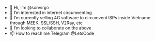 - 👋 Hi, I’m @sonvirgo
- 👀 I’m interested in internet circumventing
- 🌱 I’m currently selling 4G software to circumvent ISPs inside Vietname through MEEK, SSL/SSH, V2Ray, etc
- 💞️ I’m looking to collaborate on the above
- 📫 How to reach me Telegram @LetsCode

<!---
sonvirgo/sonvirgo is a ✨ special ✨ repository because its `README.md` (this file) appears on your GitHub profile.
You can click the Preview link to take a look at your changes.
--->
